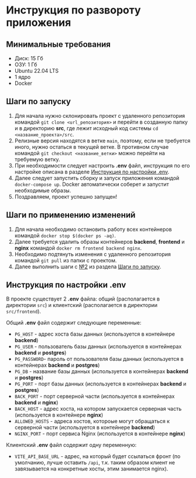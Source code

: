 # Инструкция по развороту приложения

## Минимальные требования

-   Диск: 15 Гб
-   ОЗУ: 1 Гб
-   Ubuntu 22.04 LTS
-   1 ядро
-   Docker

## Шаги по запуску

1. Для начала нужно склонировать проект с удаленного репозитория командой `git clone <url_репозитория>` и перейти в созданную папку и в директорию **src**, где лежит исходный код системы `cd <название_проекта>/src`.
1. <a id="step-run-restart"></a> Релизные версия находятся в ветке `main`, поэтому, если не требуется иного, нужно остаться в текущей ветке. В противном случае командой `git checkout <название_ветки>` можно перейти на требуемую ветку.
1. При необходимости следует настроить **.env** файл, инструкция по его настройке описана в разделе [Инструкция по настройки .env](#инструкция-по-настройки-env).
1. Далее следует запустить сборку и запуск приложения командой `docker-compose up`. Docker автоматически соберет и запустит необходимые образы.
1. Поздравляем, проект успешно запущен!

## Шаги по применению изменений

1. Для начала необходимо остановить работу всех контейнеров командой `docker stop $(docker ps -aq)`.
1. Далее требуется удалить образы контейнеров **backend**, **frontend** и **nginx** командой `docker rm frontend backend nginx`.
1. Необходимо подтянуть изменения с удаленного репозитория командой `git pull` из папки с проектом.
1. Далее выполнить шаги с [№2](#step-run-restart) из раздела [Шаги по запуску](#шаги-по-запуску).

## Инструкция по настройки .env

В проекте существует 2 **.env** файла: общий (располагается в директории `src`) и клиентский (располагается в директории `src/frontend`).

Общий **.env** файл содержит следующие переменные:

-   `PG_HOST` - адрес хоста базы данных (используется в контейнере **backend**)
-   `PG_USER` - пользователь базы данных (используется в контейнерах **backend** и **postgres**)
-   `PG_PASSWORD`- пароль от пользователя базы данных (используется в контейнерах **backend** и **postgres**)
-   `PG_DB` - название базы данных (используется в контейнерах **backend** и **postgres**)
-   `PG_PORT` - порт базы данных (используется в контейнерах **backend** и **postgres**)
-   `BACK_PORT` - порт серверной части (используется в контейнерах **backend** и **nginx**)
-   `BACK_HOST` - адрес хоста, на котором запускается серверная часть (используется в контейнере **nginx**)
-   `ALLOWED_HOSTS` - адреса хостов, котороые могут обращаться к серверной части (используется в контейнере **backend**)
-   `NGINX_PORT` - порт сервиса Nginx (используется в контейнере **nginx**)

Клиентский **.env** файл содержит одну переменную:

-   `VITE_API_BASE_URL` - адрес, на который будет ссылаться фронт (по умолчанию, лучше оставить `/api`, т.к. таким образом клиент не завязывается на конкретные хосты, этим занимается nginx).
